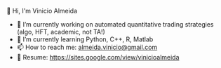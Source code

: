 👋 Hi, I'm Vinicio Almeida

- 🔭 I’m currently working on automated quantitative trading strategies (algo, HFT, academic, not TA!)
- 🌱 I’m currently learning Python, C++, R, Matlab
- 📫 How to reach me: almeida.vinicio@gmail.com
- 📒 Resume: https://sites.google.com/view/vinicioalmeida
